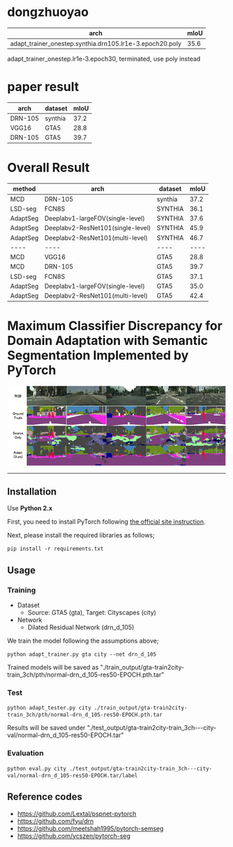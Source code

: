 # dongzhuoyao
|arch|mIoU|
|----|----|
|adapt_trainer_onestep.synthia.drn105.lr1e-3.epoch20.poly|35.6|
adapt_trainer_onestep.lr1e-3.epoch30, terminated, use poly instead


# paper result
|arch|dataset|mIoU|
|----|----|----|
|DRN-105|synthia|37.2|
|VGG16|GTA5|28.8|
|DRN-105|GTA5|39.7|




# Overall Result
|method|arch|dataset|mIoU|
|----|----|----|----|
|MCD|DRN-105|synthia|37.2|
|LSD-seg|FCN8S|SYNTHIA|36.1|
|AdaptSeg|Deeplabv1-largeFOV(single-level)|SYNTHIA|37.6|
|AdaptSeg|Deeplabv2-ResNet101(single-level)|SYNTHIA|45.9|
|AdaptSeg|Deeplabv2-ResNet101(multi-level)|SYNTHIA|46.7|
|----|----|----|----|
|MCD|VGG16|GTA5|28.8|
|MCD|DRN-105|GTA5|39.7|
|LSD-seg|FCN8S|GTA5|37.1|
|AdaptSeg|Deeplabv1-largeFOV(single-level)|GTA5|35.0|
|AdaptSeg|Deeplabv2-ResNet101(multi-level)|GTA5|42.4|

# Maximum Classifier Discrepancy for Domain Adaptation with Semantic Segmentation Implemented by PyTorch

<img src='../docs/result_seg.png' width=900/>  

***
## Installation
Use **Python 2.x**

First, you need to install PyTorch following [the official site instruction](http://pytorch.org/).

Next, please install the required libraries as follows;
```
pip install -r requirements.txt
```

## Usage
### Training
- Dataset
    - Source: GTA5 (gta), Target: Cityscapes (city)
- Network
    - Dilated Residual Network (drn_d_105)

We train the model following the assumptions above;
```
python adapt_trainer.py gta city --net drn_d_105
```
Trained models will be saved as "./train_output/gta-train2city-train_3ch/pth/normal-drn_d_105-res50-EPOCH.pth.tar"

### Test
```
python adapt_tester.py city ./train_output/gta-train2city-train_3ch/pth/normal-drn_d_105-res50-EPOCH.pth.tar
```

Results will be saved under "./test_output/gta-train2city-train_3ch---city-val/normal-drn_d_105-res50-EPOCH.tar"

<!-- 
#### CRF postprocessing
To use crf.py, you need to install pydensecrf. (https://github.com/lucasb-eyer/pydensecrf)

```
pip install git+https://github.com/lucasb-eyer/pydensecrf.git
```

After you ran adapt_tester, you can apply crf as follows;

For validation data
```
python crf.py ./outputs/YOUR_MODEL_NAME/prob crf_output --outimg_shape 2048 1024
```

For test data
```
python crf.py ./outputs/YOUR_MODEL_NAME/prob crf_output --outimg_shape 1280 720
```

Optionally you can use raw img as follows;
```
python crf.py outputs/spatial-adapt-g-0.001000-7/prob  outputs/spatial-adapt-g-0.001000-7/label_crf_rawimg --raw_img_indir /data/unagi0/watanabe/DomainAdaptation/Segmentation/VisDA2017/cityscapes_val_imgs
```

#### Visualize with Legend
After you ran adapt_tester, you can apply visualization_with_legend as follows;
```
python visualize_result.py --indir_list outputs/loss-weighted152-test-g-0.001000-k4-7/label/ outputs/psp04-test-g-0.001000-k4-9/label/ outputs/spatial-resnet101-testdata-g-0.001000-k4-11/label/ outputs/psp-test-g-0.001000-k4-28/label/ outputs/loss-weighted152-test-g-0.001000-k4-14/label --outdir merged
```
![](_static/vis_with_legend.png)

Results will be saved under "./outputs/YOUR_MODEL_NAME/vis_with_legend".
-->


### Evaluation
```
python eval.py city ./test_output/gta-train2city-train_3ch---city-val/normal-drn_d_105-res50-EPOCH.tar/label
```

## Reference codes
- https://github.com/Lextal/pspnet-pytorch
- https://github.com/fyu/drn
- https://github.com/meetshah1995/pytorch-semseg
- https://github.com/ycszen/pytorch-seg
